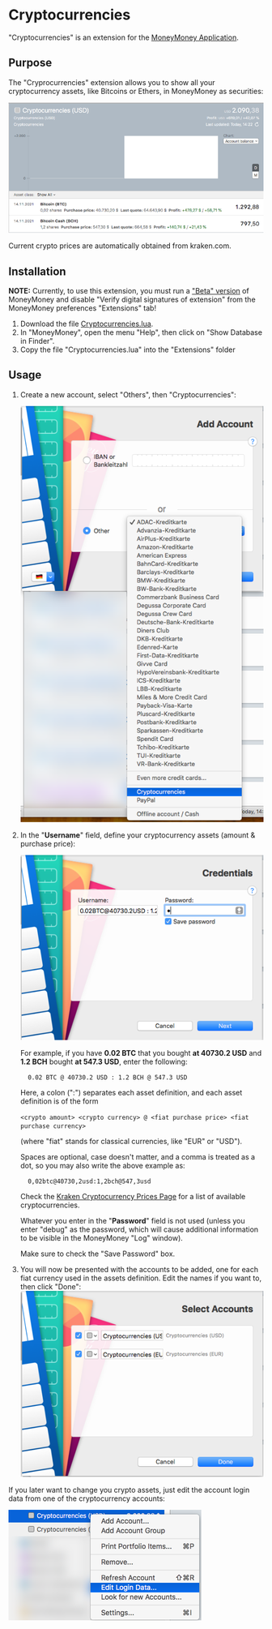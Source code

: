  # Cryptocurrencies
"Cryptocurrencies" is an extension for the [MoneyMoney Application](https://moneymoney-app.com).

## Purpose
The "Cryprocurrencies" extension allows you to show all your cryptocurrency assets, like Bitcoins or Ethers, in MoneyMoney as securities:

![MoneyMoney screenshot of cryptocurrency assets](images/Assets%20USD.png)

Current crypto prices are automatically obtained from kraken.com.

## Installation
**NOTE:** Currently, to use this extension, you must run a ["Beta" version](https://moneymoney-app.com/beta/) of MoneyMoney and disable "Verify digital signatures of extension" from the MoneyMoney preferences "Extensions" tab!

1. Download the file [Cryptocurrencies.lua]().
2. In "MoneyMoney", open the menu "Help", then click on "Show Database in Finder".
3. Copy the file "Cryptocurrencies.lua" into the "Extensions" folder

## Usage
1. Create a new account, select "Others", then "Cryptocurrencies":
   
   ![Screenshot Add Account Step 1](images/Add%20Account%20Step%201.png) 
2. In the "**Username**" field, define your cryptocurrency assets (amount & purchase price): 
   
   ![Screenshot Add Account Step 2](images/Add%20Account%20Step%202.png)

   For example, if you have **0.02 BTC** that you bought **at 40730.2 USD** and **1.2 BCH** bought **at 547.3 USD**, enter the following:
    
         0.02 BTC @ 40730.2 USD : 1.2 BCH @ 547.3 USD
   
   Here, a colon (":") separates each asset definition, and each asset definition is of the form 
   
   `<crypto amount> <crypto currency> @ <fiat purchase price> <fiat purchase currency>`
   
   (where "fiat" stands for classical currencies, like "EUR" or "USD").
   
   Spaces are optional, case doesn't matter, and a comma is treated as a dot, so you may also write the above example as:

         0,02btc@40730,2usd:1,2bch@547,3usd

   Check the [Kraken Cryptocurrency Prices Page](https://www.kraken.com/prices) for a list of available cryptocurrencies.

   Whatever you enter in the "**Password**" field is not used (unless you enter "debug" as the password, which will cause additional information to be visible in the MoneyMoney "Log" window). 
   
   Make sure to check the "Save Password" box.

3. You will now be presented with the accounts to be added, one for each fiat currency used in the assets definition. Edit the names if you want to, then click "Done":
   ![3. Add Accout](images/Add%20Account%20Step%203.png)
 
If you later want to change you crypto assets, just edit the account login data from one of the cryptocurrency accounts:

![Update Assets](images/Update%20Assets.png)